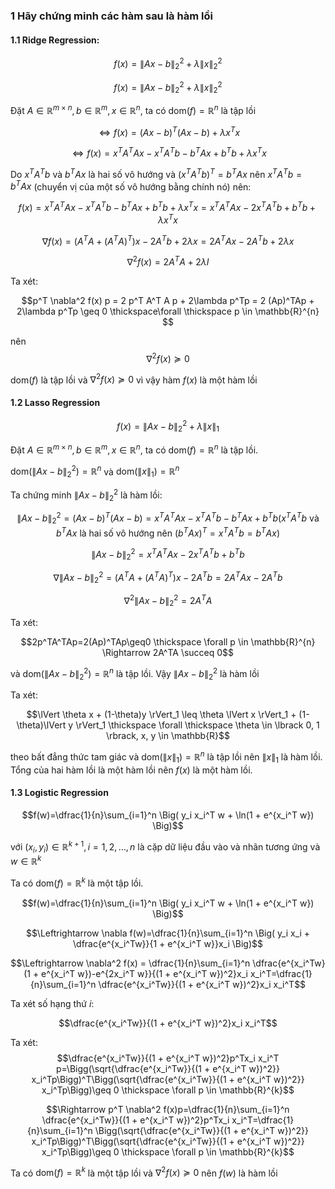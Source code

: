 ### 1 Hãy chứng minh các hàm sau là hàm lồi

#### 1.1 Ridge Regression:

$$f(x)=\lVert Ax - b \rVert_2^2 + \lambda \lVert x \rVert_2^2$$

$$f(x)=\lVert Ax - b \rVert_2^2 + \lambda \lVert x \rVert_2^2$$

Đặt $A \in \mathbb{R}^{m \times n}, b \in \mathbb{R}^{m}, x \in \mathbb{R}^{n}$, ta có $\mathrm{dom}(f)=\mathbb{R}^{n}$ là tập lồi

$$\Leftrightarrow f(x) = (Ax - b)^T (Ax - b) + \lambda x^T x$$

$$\Leftrightarrow f(x) = x^T A^T A x - x^TA^Tb - b^T Ax + b^T b + \lambda x^T x$$

Do $x^TA^Tb$ và $b^TAx$ là hai số vô hướng và $(x^TA^Tb)^T=b^TAx$ nên $x^TA^Tb=b^TAx$ (chuyển vị của một số vô hướng bằng chính nó) nên:

$$f(x) = x^T A^T A x - x^TA^Tb - b^T Ax + b^T b + \lambda x^T x=x^T A^T A x-2x^TA^Tb+b^Tb + \lambda x^T x$$

$$\nabla f(x) =(A^TA + (A^TA)^T)x - 2A^Tb + 2\lambda x = 2A^T A x - 2 A^T b + 2\lambda x$$

$$\nabla^2 f(x) = 2A^T A + 2 \lambda I$$

Ta xét:

$$p^T \nabla^2 f(x) p = 2 p^T A^T A p + 2\lambda p^Tp = 2 (Ap)^TAp + 2\lambda p^Tp \geq 0 \thickspace\forall \thickspace p \in \mathbb{R}^{n} $$

nên $$\nabla^2 f(x) \succeq 0$$

$\mathrm{dom}(f)$ là tập lồi và $\nabla^2 f(x) \succeq 0$ vì vậy hàm $f(x)$ là một hàm lồi


#### 1.2 Lasso Regression

$$f(x)=\lVert Ax - b \rVert_2^2 + \lambda \lVert x \rVert_1$$

Đặt $A \in \mathbb{R}^{m \times n}, b \in \mathbb{R}^{m}, x \in \mathbb{R}^{n}$, ta có $\mathrm{dom}(f)=\mathbb{R}^{n}$ là tập lồi.

$\mathrm{dom}(\lVert Ax - b \rVert_2^2)=\mathbb{R}^n$ và $\mathrm{dom}(\lVert x \rVert_1)=\mathbb{R}^n$

Ta chứng minh
$\lVert Ax - b \rVert_2^2$ là hàm lồi:

$$\lVert Ax - b \rVert_2^2=(Ax-b)^T(Ax-b)=x^TA^TAx - x^TA^Tb - b^TAx + b^Tb (x^TA^Tb \text{ và } b^TAx \text{ là hai số vô hướng nên } (b^TAx)^T=x^TA^Tb=b^TAx)$$

$$\lVert Ax - b \rVert_2^2=x^TA^TAx - 2x^TA^Tb + b^Tb$$

$$\nabla \lVert Ax - b \rVert_2^2=(A^TA + (A^TA)^T)x-2A^Tb=2A^TAx - 2A^Tb$$

$$\nabla^2 \lVert Ax - b \rVert_2^2=2A^TA$$

Ta xét:

$$2p^TA^TAp=2(Ap)^TAp\geq0 \thickspace \forall p \in \mathbb{R}^{n} \Rightarrow 2A^TA \succeq 0$$

và $\mathrm{dom}(\lVert Ax - b \rVert_2^2)=\mathbb{R}^n$ là tập lồi. Vậy $\lVert Ax - b \rVert_2^2$ là hàm lồi

Ta xét:

$$\lVert \theta x + (1-\theta)y \rVert_1 \leq \theta \lVert x \rVert_1 + (1-\theta)\lVert y \rVert_1 \thickspace \forall \thickspace \theta \in \lbrack 0, 1 \rbrack, x, y \in \mathbb{R}$$

theo bất đẳng thức tam giác và $\mathrm{dom}(\lVert x \rVert_1)=\mathbb{R}^n$ là tập lồi nên $\lVert x \rVert_1$ là hàm lồi. Tổng của hai hàm lồi là một hàm lồi nên $f(x)$ là một hàm lồi.

#### 1.3 Logistic Regression

$$f(w)=\dfrac{1}{n}\sum_{i=1}^n \Big( y_i x_i^T w + \ln(1 + e^{x_i^T w}) \Big)$$

với $(x_i, y_i) \in \mathbb{R}^{k+1},i=1,2,\dots,n$ là cặp dữ liệu đầu vào và nhãn tương ứng và $w \in \mathbb{R}^k$

Ta có $\mathrm{dom}(f)=\mathbb{R}^{k}$ là một tập lồi.

$$f(w)=\dfrac{1}{n}\sum_{i=1}^n \Big( y_i x_i^T w + \ln(1 + e^{x_i^T w}) \Big)$$

$$\Leftrightarrow \nabla f(w)=\dfrac{1}{n}\sum_{i=1}^n \Big( y_i x_i + \dfrac{e^{x_i^Tw}}{1 + e^{x_i^T w}}x_i \Big)$$

$$\Leftrightarrow \nabla^2 f(x) = \dfrac{1}{n}\sum_{i=1}^n \dfrac{e^{x_i^Tw}(1 + e^{x_i^T w})-e^{2x_i^T w}}{(1 + e^{x_i^T w})^2}x_i x_i^T=\dfrac{1}{n}\sum_{i=1}^n \dfrac{e^{x_i^Tw}}{(1 + e^{x_i^T w})^2}x_i x_i^T$$

Ta xét số hạng thứ $i$:

$$\dfrac{e^{x_i^Tw}}{(1 + e^{x_i^T w})^2}x_i x_i^T$$

Ta xét:
$$\dfrac{e^{x_i^Tw}}{(1 + e^{x_i^T w})^2}p^Tx_i x_i^T p=\Bigg(\sqrt{\dfrac{e^{x_i^Tw}}{(1 + e^{x_i^T w})^2}} x_i^Tp\Bigg)^T\Bigg(\sqrt{\dfrac{e^{x_i^Tw}}{(1 + e^{x_i^T w})^2}} x_i^Tp\Bigg)\geq 0 \thickspace \forall p \in \mathbb{R}^{k}$$


$$\Rightarrow p^T \nabla^2 f(x)p=\dfrac{1}{n}\sum_{i=1}^n \dfrac{e^{x_i^Tw}}{(1 + e^{x_i^T w})^2}p^Tx_i x_i^T=\dfrac{1}{n}\sum_{i=1}^n \Bigg(\sqrt{\dfrac{e^{x_i^Tw}}{(1 + e^{x_i^T w})^2}} x_i^Tp\Bigg)^T\Bigg(\sqrt{\dfrac{e^{x_i^Tw}}{(1 + e^{x_i^T w})^2}} x_i^Tp\Bigg)\geq 0 \thickspace \forall p \in \mathbb{R}^{k}$$

Ta có $\mathrm{dom}(f)=\mathbb{R}^{k}$ là một tập lồi và $\nabla^2 f(x) \succeq 0$ nên $f(w)$ là hàm lồi